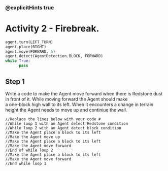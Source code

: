 ### @explicitHints true

# Activity 2 - Firebreak. 

```python
agent.turn(LEFT_TURN)
agent.place(RIGHT)
agent.move(FORWARD, 5)
agent.detect(AgentDetection.BLOCK, FORWARD) 
while True:
      pass
```

## Step 1
Write a code to make the Agent move forward when there is Redstone dust in front of it. While moving forward the Agent should make  
a one-block high wall to its left. When it encounters a change in terrain height the Agent needs to move up and continiue the wall.

```template
//Replace the lines below with your code #
//While loop 1 with an Agent detect Redstone condition 
//While loop 2 with an Agent detect block condition 
//Make the Agent place a block to its left         
//Make the Agent move up                            
//Make the Agent place a block to its left         
//Make the Agent move forward
//End of while loop 2
//Make the Agent place a block to its left         
//Make the Agent move forward
//End while loop 1                         
```